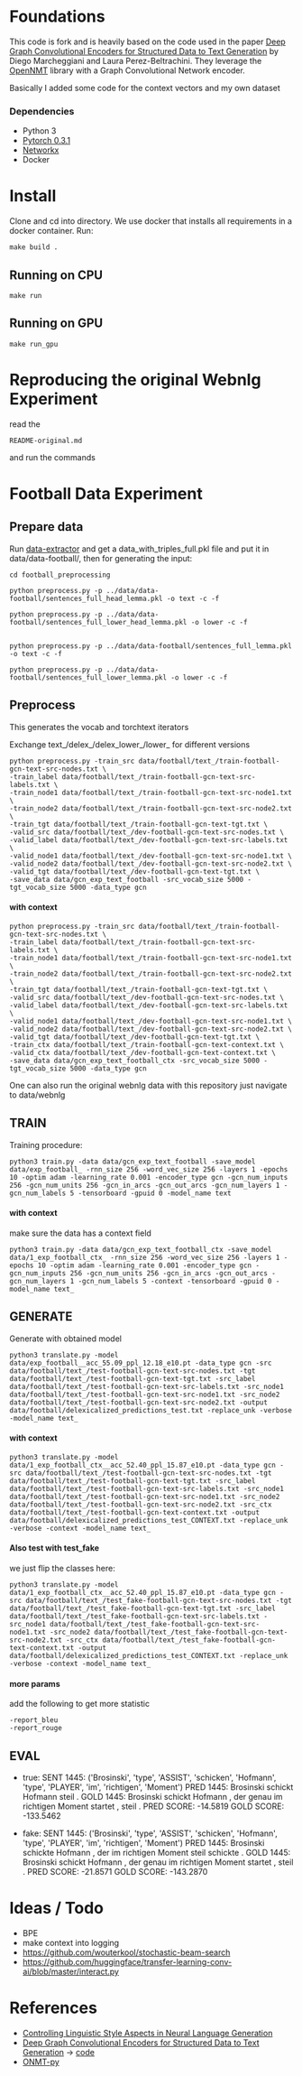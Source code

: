 # Foundations
This code is fork and is heavily based on the code used in the paper [Deep Graph Convolutional Encoders for Structured Data to Text Generation](http://aclweb.org/anthology/W18-6501) by Diego Marcheggiani and Laura Perez-Beltrachini. They leverage the [OpenNMT](https://github.com/OpenNMT/OpenNMT-py) library with a Graph Convolutional Network encoder.

Basically I added some code for the context vectors and my own dataset

### Dependencies
 - Python 3
 - [Pytorch 0.3.1](https://pytorch.org/get-started/locally/)
 - [Networkx](https://networkx.github.io) 
 - Docker

# Install
Clone and cd into directory. We use docker that installs all requirements in a docker container. Run:
	
	make build .

## Running on CPU

	make run 

## Running on GPU

	make run_gpu

# Reproducing the original Webnlg Experiment
read the 

	README-original.md

and run the commands

# Football Data Experiment

## Prepare data
Run [data-extractor]() and get a data_with_triples_full.pkl file and put it in data/data-football/, then for generating the input:
	
	cd football_preprocessing

	python preprocess.py -p ../data/data-football/sentences_full_head_lemma.pkl -o text -c -f

	python preprocess.py -p ../data/data-football/sentences_full_lower_head_lemma.pkl -o lower -c -f


	python preprocess.py -p ../data/data-football/sentences_full_lemma.pkl -o text -c -f

	python preprocess.py -p ../data/data-football/sentences_full_lower_lemma.pkl -o lower -c -f


## Preprocess
This generates the vocab and torchtext iterators

Exchange text_/delex_/delex_lower_/lower_ for different versions

	python preprocess.py -train_src data/football/text_/train-football-gcn-text-src-nodes.txt \
	-train_label data/football/text_/train-football-gcn-text-src-labels.txt \
	-train_node1 data/football/text_/train-football-gcn-text-src-node1.txt \
	-train_node2 data/football/text_/train-football-gcn-text-src-node2.txt \
	-train_tgt data/football/text_/train-football-gcn-text-tgt.txt \
	-valid_src data/football/text_/dev-football-gcn-text-src-nodes.txt \
	-valid_label data/football/text_/dev-football-gcn-text-src-labels.txt \
	-valid_node1 data/football/text_/dev-football-gcn-text-src-node1.txt \
	-valid_node2 data/football/text_/dev-football-gcn-text-src-node2.txt \
	-valid_tgt data/football/text_/dev-football-gcn-text-tgt.txt \
	-save_data data/gcn_exp_text_football -src_vocab_size 5000 -tgt_vocab_size 5000 -data_type gcn 


#### with context
	python preprocess.py -train_src data/football/text_/train-football-gcn-text-src-nodes.txt \
	-train_label data/football/text_/train-football-gcn-text-src-labels.txt \
	-train_node1 data/football/text_/train-football-gcn-text-src-node1.txt \
	-train_node2 data/football/text_/train-football-gcn-text-src-node2.txt \
	-train_tgt data/football/text_/train-football-gcn-text-tgt.txt \
	-valid_src data/football/text_/dev-football-gcn-text-src-nodes.txt \
	-valid_label data/football/text_/dev-football-gcn-text-src-labels.txt \
	-valid_node1 data/football/text_/dev-football-gcn-text-src-node1.txt \
	-valid_node2 data/football/text_/dev-football-gcn-text-src-node2.txt \
	-valid_tgt data/football/text_/dev-football-gcn-text-tgt.txt \
	-train_ctx data/football/text_/train-football-gcn-text-context.txt \
	-valid_ctx data/football/text_/dev-football-gcn-text-context.txt \
	-save_data data/gcn_exp_text_football_ctx -src_vocab_size 5000 -tgt_vocab_size 5000 -data_type gcn 

One can also run the original webnlg data with this repository just navigate to data/webnlg

## TRAIN
Training procedure:

	python3 train.py -data data/gcn_exp_text_football -save_model data/exp_football_ -rnn_size 256 -word_vec_size 256 -layers 1 -epochs 10 -optim adam -learning_rate 0.001 -encoder_type gcn -gcn_num_inputs 256 -gcn_num_units 256 -gcn_in_arcs -gcn_out_arcs -gcn_num_layers 1 -gcn_num_labels 5 -tensorboard -gpuid 0 -model_name text

#### with context
make sure the data has a context field

	python3 train.py -data data/gcn_exp_text_football_ctx -save_model data/1_exp_football_ctx_ -rnn_size 256 -word_vec_size 256 -layers 1 -epochs 10 -optim adam -learning_rate 0.001 -encoder_type gcn -gcn_num_inputs 256 -gcn_num_units 256 -gcn_in_arcs -gcn_out_arcs -gcn_num_layers 1 -gcn_num_labels 5 -context -tensorboard -gpuid 0 -model_name text_


## GENERATE
Generate with obtained model

	python3 translate.py -model data/exp_football__acc_55.09_ppl_12.18_e10.pt -data_type gcn -src data/football/text_/test-football-gcn-text-src-nodes.txt -tgt data/football/text_/test-football-gcn-text-tgt.txt -src_label data/football/text_/test-football-gcn-text-src-labels.txt -src_node1 data/football/text_/test-football-gcn-text-src-node1.txt -src_node2 data/football/text_/test-football-gcn-text-src-node2.txt -output data/football/delexicalized_predictions_test.txt -replace_unk -verbose -model_name text_


#### with context

	python3 translate.py -model data/1_exp_football_ctx__acc_52.40_ppl_15.87_e10.pt -data_type gcn -src data/football/text_/test-football-gcn-text-src-nodes.txt -tgt data/football/text_/test-football-gcn-text-tgt.txt -src_label data/football/text_/test-football-gcn-text-src-labels.txt -src_node1 data/football/text_/test-football-gcn-text-src-node1.txt -src_node2 data/football/text_/test-football-gcn-text-src-node2.txt -src_ctx data/football/text_/test-football-gcn-text-context.txt -output data/football/delexicalized_predictions_test_CONTEXT.txt -replace_unk -verbose -context -model_name text_

#### Also test with test_fake
we just flip the classes here:

	python3 translate.py -model data/1_exp_football_ctx__acc_52.40_ppl_15.87_e10.pt -data_type gcn -src data/football/text_/test_fake-football-gcn-text-src-nodes.txt -tgt data/football/text_/test_fake-football-gcn-text-tgt.txt -src_label data/football/text_/test_fake-football-gcn-text-src-labels.txt -src_node1 data/football/text_/test_fake-football-gcn-text-src-node1.txt -src_node2 data/football/text_/test_fake-football-gcn-text-src-node2.txt -src_ctx data/football/text_/test_fake-football-gcn-text-context.txt -output data/football/delexicalized_predictions_test_CONTEXT.txt -replace_unk -verbose -context -model_name text_

#### more params
add the following to get more statistic
	
	-report_bleu
	-report_rouge
	
## EVAL





* true:
SENT 1445: ('Brosinski', 'type', 'ASSIST', 'schicken', 'Hofmann', 'type', 'PLAYER', 'im', 'richtigen', 'Moment')
PRED 1445: Brosinski schickt Hofmann steil .
GOLD 1445: Brosinski schickt Hofmann , der genau im richtigen Moment startet , steil .
PRED SCORE: -14.5819
GOLD SCORE: -133.5462

* fake:
SENT 1445: ('Brosinski', 'type', 'ASSIST', 'schicken', 'Hofmann', 'type', 'PLAYER', 'im', 'richtigen', 'Moment')
PRED 1445: Brosinski schickte Hofmann , der im richtigen Moment steil schickte .
GOLD 1445: Brosinski schickt Hofmann , der genau im richtigen Moment startet , steil .
PRED SCORE: -21.8571
GOLD SCORE: -143.2870

# Ideas / Todo
* BPE
* make context into logging
* https://github.com/wouterkool/stochastic-beam-search
* https://github.com/huggingface/transfer-learning-conv-ai/blob/master/interact.py

# References

* [Controlling Linguistic Style Aspects in Neural Language Generation
](https://arxiv.org/abs/1707.02633)
* [Deep Graph Convolutional Encoders for Structured Data to Text Generation](http://aclweb.org/anthology/W18-6501) -> [code](https://github.com/diegma/graph-2-text)
* [ONMT-py](https://github.com/OpenNMT/OpenNMT-py/tree/master/onmt)